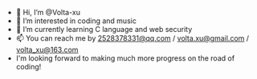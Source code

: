 - 👋 Hi, I’m @Volta-xu
- 👀 I’m interested in coding and music
- 🌱 I’m currently learning C language and web security
- 📫 You can reach me by 2528378331@qq.com / volta.xu@gmail.com / volta_xu@163.com
- I'm looking forward to making much more progress on the road of coding!
